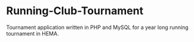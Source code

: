 # Running-Club-Tournament
Tournament application written in PHP and MySQL for a year long running tournament in HEMA.
